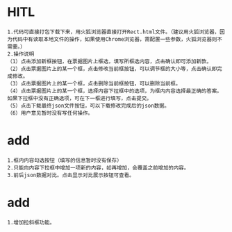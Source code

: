 # HITL
    1.代码可直接打包下载下来，用火狐浏览器直接打开Rect.html文件。（建议用火狐浏览器，因为代码中有读取本地文件的操作，如果使用Chrome浏览器，需配置一些参数，火狐浏览器则不需要。）
    2.操作说明
    （1）点击添加新框按钮，在票据图片上框选，填写所框选内容，点击确认即可添加新款。
    （2）点击票据图片上的某一个框，点击修改当前框按钮，可以调节框的大小等，点击确认即完成修改。
    （3）点击票据图片上的某一个框，点击删除当前框按钮，可以删除当前框。
    （4）点击票据图片上的某一个框，选择内容下拉框中的选项，为框内内容选择最正确的答案。如果下拉框中没有正确选项，可在下一框进行填写，点击提交。
    （5）点击下载最终json文件按钮，可以下载修改完成后的json数据。
    （6）用户意见暂时没有写任何操作。
    
# add
    1.框内内容勾选按钮（填写的信息暂时没有保存）
    2.只能向内容下拉框中增加一项新的内容，如再增加，会覆盖之前增加的内容。
    3.前后json数据对比。点击显示对比展示按钮可查看。

# add
    1.增加拉斜框功能。

